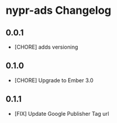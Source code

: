 # nypr-ads Changelog

## 0.0.1

- [CHORE] adds versioning

## 0.1.0

- [CHORE] Upgrade to Ember 3.0

## 0.1.1

- [FIX] Update Google Publisher Tag url
